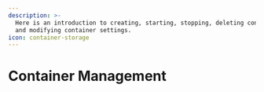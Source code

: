 ```yaml
---
description: >-
  Here is an introduction to creating, starting, stopping, deleting containers,
  and modifying container settings.
icon: container-storage
---
```


# Container Management

